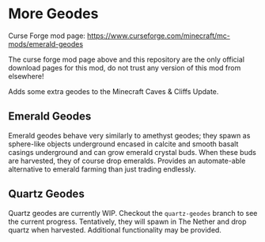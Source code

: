 # More Geodes

Curse Forge mod page: https://www.curseforge.com/minecraft/mc-mods/emerald-geodes

The curse forge mod page above and this repository are the only official download pages for this mod, do not trust any version of this mod from elsewhere! 

Adds some extra geodes to the Minecraft Caves & Cliffs Update. 

## Emerald Geodes
Emerald geodes behave very similarly to amethyst geodes; they spawn as sphere-like objects underground encased in calcite and smooth basalt casings underground and can grow emerald crystal buds. When these buds are harvested, they of course drop emeralds. Provides an automate-able alternative to emerald farming than just trading endlessly. 

## Quartz Geodes
Quartz geodes are currently WIP. Checkout the `quartz-geodes` branch to see the current progress. Tentatively, they will spawn in The Nether and drop quartz when harvested. Additional functionality may be provided. 
